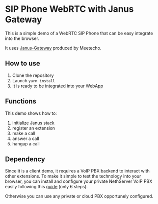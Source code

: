 # SIP Phone WebRTC with Janus Gateway

This is a simple demo of a WebRTC SIP Phone that can be easy integrate into the browser.

It uses [Janus-Gateway](https://janus.conf.meetecho.com/) produced by Meetecho.

## How to use

1. Clone the repository
1. Launch ```yarn install```
1. It is ready to be integrated into your WebApp

## Functions

This demo shows how to:

1. initialize Janus stack
1. register an extension
1. make a call
1. answer a call
1. hangup a call

## Dependency

Since it is a client demo, it requires a VoIP PBX backend to interact with other extensions. To make it simple to test the technology into your browser, you can install and configure your private NethServer VoIP PBX easily following this [guide](https://github.com/alepolidori/nethserver-voip-pbx-guide/) (only 6 steps).

Otherwise you can use any private or cloud PBX opportunely configured.
